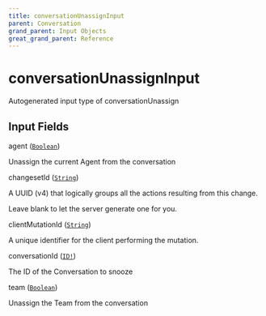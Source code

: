```yaml
---
title: conversationUnassignInput
parent: Conversation
grand_parent: Input Objects
great_grand_parent: Reference
---
```


<h1>conversationUnassignInput</h1>

Autogenerated input type of conversationUnassign

<h2>Input Fields</h2>

<div class="field-entry ">
  <span id="agent" class="field-name anchored">agent (<code><a href="/docs/reference/scalar/boolean">Boolean</a></code>)</span>

  <div class="description-wrapper">
   <p>Unassign the current Agent from the conversation</p>

  </div>
</div>

<div class="field-entry ">
  <span id="changeset_id" class="field-name anchored">changesetId (<code><a href="/docs/reference/scalar/string">String</a></code>)</span>

  <div class="description-wrapper">
   <p>A UUID (v4) that logically groups all the actions resulting from this change.</p>
<p>Leave blank to let the server generate one for you.</p>

  </div>
</div>

<div class="field-entry ">
  <span id="client_mutation_id" class="field-name anchored">clientMutationId (<code><a href="/docs/reference/scalar/string">String</a></code>)</span>

  <div class="description-wrapper">
   <p>A unique identifier for the client performing the mutation.</p>

  </div>
</div>

<div class="field-entry ">
  <span id="conversation_id" class="field-name anchored">conversationId (<code><a href="/docs/reference/scalar/id">ID!</a></code>)</span>

  <div class="description-wrapper">
   <p>The ID of the Conversation to snooze</p>

  </div>
</div>

<div class="field-entry ">
  <span id="team" class="field-name anchored">team (<code><a href="/docs/reference/scalar/boolean">Boolean</a></code>)</span>

  <div class="description-wrapper">
   <p>Unassign the Team from the conversation</p>

  </div>
</div>

